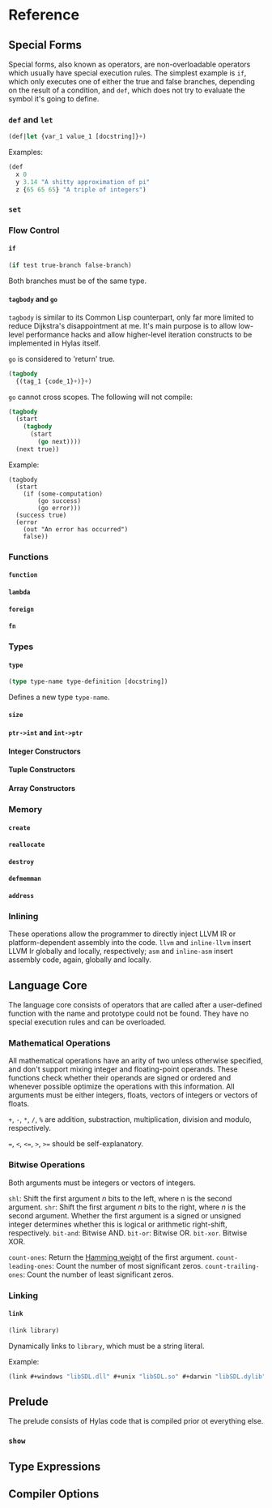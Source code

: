 # Reference

## Special Forms

Special forms, also known as operators, are non-overloadable operators which
usually have special execution rules. The simplest example is `if`, which only
executes one of either the true and false branches, depending on the result of a
condition, and `def`, which does not try to evaluate the symbol it's going to
define.

### `def` and `let`

```lisp
(def|let {var_1 value_1 [docstring]}+)

```

Examples:

```lisp
(def
  x 0
  y 3.14 "A shitty approximation of pi"
  z {65 65 65} "A triple of integers")
```

### `set`

### Flow Control

#### `if`

```lisp
(if test true-branch false-branch)
```

Both branches must be of the same type.

#### `tagbody` and `go`

`tagbody` is similar to its Common Lisp counterpart, only far more limited to reduce Dijkstra's disappointment at me. It's main purpose is to allow low-level performance hacks and allow higher-level iteration constructs to be implemented in Hylas itself.

`go` is considered to 'return' true.

```lisp
(tagbody
  {(tag_1 {code_1}+)}+)
```

`go` cannot cross scopes. The following will not compile:

```lisp
(tagbody
  (start
    (tagbody
      (start
        (go next))))
  (next true))
```

Example:
```tagbody
(tagbody
  (start
    (if (some-computation)
        (go success)
        (go error)))
  (success true)
  (error
    (out "An error has occurred")
    false))
```

### Functions

#### `function`

#### `lambda`

#### `foreign`

#### `fn`

### Types

#### `type`

```lisp
(type type-name type-definition [docstring])
```

Defines a new type `type-name`.

#### `size`

#### `ptr->int` and `int->ptr`

#### Integer Constructors

#### Tuple Constructors

#### Array Constructors


### Memory

#### `create`

#### `reallocate`

#### `destroy`

#### `defmemman`

#### `address`

### Inlining

These operations allow the programmer to directly inject LLVM IR or platform-dependent
assembly into the code. `llvm` and `inline-llvm` insert LLVM Ir globally and locally, respectively; `asm` and `inline-asm` insert assembly code, again, globally and locally.

## Language Core

The language core consists of operators that are called after a user-defined function with the name and prototype could not be found. They have no special execution rules and can be overloaded.

### Mathematical Operations

All mathematical operations have an arity of two unless otherwise specified, and
don't support mixing integer and floating-point operands. These functions check
whether their operands are signed or ordered and whenever possible optimize the operations with this information. All arguments must be either integers, floats,
vectors of integers or vectors of floats.

`+`, `-`, `*`, `/`, `%` are addition, substraction, multiplication, division
and modulo, respectively.

`=`, `<`, `<=`, `>`, `>=` should be self-explanatory.

### Bitwise Operations

Both arguments must be integers or vectors of integers.

`shl`: Shift the first argument *n* bits to the left, where n is the second
argument.
`shr`: Shift the first argument *n* bits to the right, where *n* is the second
argument. Whether the first argument is a signed or unsigned integer determines
whether this is logical or arithmetic right-shift, respectively.
`bit-and`: Bitwise AND.
`bit-or`: Bitwise OR.
`bit-xor`. Bitwise XOR.

`count-ones`: Return the [Hamming weight](http://en.wikipedia.org/wiki/Hamming_weight) of the first argument.
`count-leading-ones`: Count the number of most significant zeros.
`count-trailing-ones`: Count the number of least significant zeros.

### Linking

#### `link`

```lisp
(link library)
```

Dynamically links to `library`, which must be a string literal.

Example:

```lisp
(link #+windows "libSDL.dll" #+unix "libSDL.so" #+darwin "libSDL.dylib")
```


## Prelude

The prelude consists of Hylas code that is compiled prior ot everything else.

### `show`

## Type Expressions

## Compiler Options
